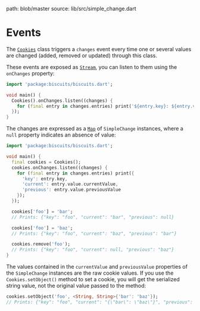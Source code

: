 path: blob/master
source: lib/src/simple_change.dart

# Events
The [`Cookies`](api.md) class triggers a `changes` event every time one or several values are changed (added, removed or updated) through this class.

These events are exposed as [`Stream`](https://api.dart.dev/stable/dart-async/Stream-class.html), you can listen to them using the `onChanges` property:

```dart
import 'package:biscuits/biscuits.dart';

void main() {
  Cookies().onChanges.listen((changes) {
    for (final entry in changes.entries) print('${entry.key}: ${entry.value}');
  });
}
```

The changes are expressed as a [`Map`](https://api.dart.dev/stable/dart-core/Map-class.html) of `SimpleChange` instances, where a `null` property indicates an absence of value:

```dart
import 'package:biscuits/biscuits.dart';

void main() {
  final cookies = Cookies();
  cookies.onChanges.listen((changes) {
    for (final entry in changes.entries) print({
      'key': entry.key,
      'current': entry.value.currentValue,
      'previous': entry.value.previousValue
    });
  });

  cookies['foo'] = 'bar';
  // Prints: {"key": "foo", "current": "bar", "previous": null}

  cookies['foo'] = 'baz';
  // Prints: {"key": "foo", "current": "baz", "previous": "bar"}

  cookies.remove('foo');
  // Prints: {"key": "foo", "current": null, "previous": "baz"}
}
```

The values contained in the `currentValue` and `previousValue` properties of the `SimpleChange` instances are the raw cookie values. If you use the `Cookies.setObject()` method to set a cookie, you will get the serialized string value, not the original value passed to the method:

```dart
cookies.setObject('foo', <String, String>{'bar': 'baz'});
// Prints: {"key": "foo", "current": "{\"bar\": \"baz\"}", "previous": null}
```
